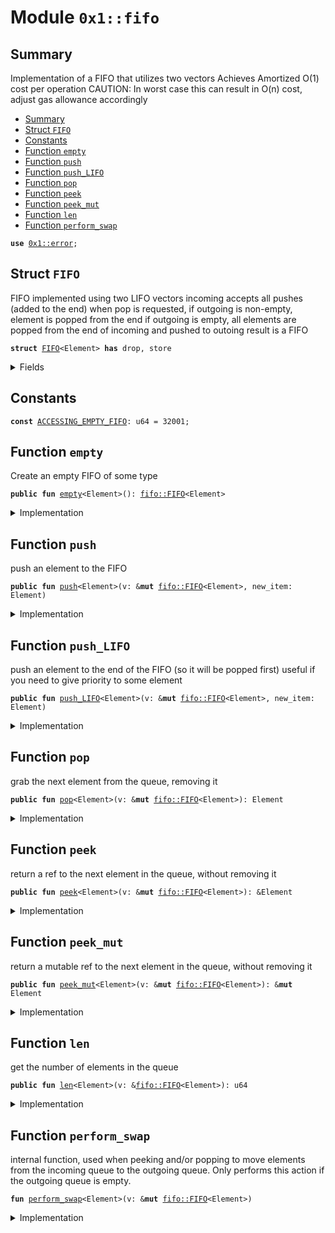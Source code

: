 
<a name="0x1_fifo"></a>

# Module `0x1::fifo`


<a name="@Summary_0"></a>

## Summary

Implementation of a FIFO that utilizes two vectors
Achieves Amortized O(1) cost per operation
CAUTION: In worst case this can result in O(n) cost, adjust gas allowance accordingly


-  [Summary](#@Summary_0)
-  [Struct `FIFO`](#0x1_fifo_FIFO)
-  [Constants](#@Constants_1)
-  [Function `empty`](#0x1_fifo_empty)
-  [Function `push`](#0x1_fifo_push)
-  [Function `push_LIFO`](#0x1_fifo_push_LIFO)
-  [Function `pop`](#0x1_fifo_pop)
-  [Function `peek`](#0x1_fifo_peek)
-  [Function `peek_mut`](#0x1_fifo_peek_mut)
-  [Function `len`](#0x1_fifo_len)
-  [Function `perform_swap`](#0x1_fifo_perform_swap)


<pre><code><b>use</b> <a href="">0x1::error</a>;
</code></pre>



<a name="0x1_fifo_FIFO"></a>

## Struct `FIFO`

FIFO implemented using two LIFO vectors
incoming accepts all pushes (added to the end)
when pop is requested, if outgoing is non-empty, element is popped from the end
if outgoing is empty, all elements are popped from the
end of incoming and pushed to outoing
result is a FIFO


<pre><code><b>struct</b> <a href="fifo.md#0x1_fifo_FIFO">FIFO</a>&lt;Element&gt; <b>has</b> drop, store
</code></pre>



<details>
<summary>Fields</summary>


<dl>
<dt>
<code>incoming: <a href="">vector</a>&lt;Element&gt;</code>
</dt>
<dd>

</dd>
<dt>
<code>outgoing: <a href="">vector</a>&lt;Element&gt;</code>
</dt>
<dd>

</dd>
</dl>


</details>

<a name="@Constants_1"></a>

## Constants


<a name="0x1_fifo_ACCESSING_EMPTY_FIFO"></a>



<pre><code><b>const</b> <a href="fifo.md#0x1_fifo_ACCESSING_EMPTY_FIFO">ACCESSING_EMPTY_FIFO</a>: u64 = 32001;
</code></pre>



<a name="0x1_fifo_empty"></a>

## Function `empty`

Create an empty FIFO of some type


<pre><code><b>public</b> <b>fun</b> <a href="fifo.md#0x1_fifo_empty">empty</a>&lt;Element&gt;(): <a href="fifo.md#0x1_fifo_FIFO">fifo::FIFO</a>&lt;Element&gt;
</code></pre>



<details>
<summary>Implementation</summary>


<pre><code><b>public</b> <b>fun</b> <a href="fifo.md#0x1_fifo_empty">empty</a>&lt;Element&gt;(): <a href="fifo.md#0x1_fifo_FIFO">FIFO</a>&lt;Element&gt;{
    <b>let</b> incoming = <a href="_empty">vector::empty</a>&lt;Element&gt;();
    <b>let</b> outgoing = <a href="_empty">vector::empty</a>&lt;Element&gt;();
    <a href="fifo.md#0x1_fifo_FIFO">FIFO</a> {
        incoming: incoming,
        outgoing: outgoing,
    }
}
</code></pre>



</details>

<a name="0x1_fifo_push"></a>

## Function `push`

push an element to the FIFO


<pre><code><b>public</b> <b>fun</b> <a href="fifo.md#0x1_fifo_push">push</a>&lt;Element&gt;(v: &<b>mut</b> <a href="fifo.md#0x1_fifo_FIFO">fifo::FIFO</a>&lt;Element&gt;, new_item: Element)
</code></pre>



<details>
<summary>Implementation</summary>


<pre><code><b>public</b> <b>fun</b> <a href="fifo.md#0x1_fifo_push">push</a>&lt;Element&gt;(v: &<b>mut</b> <a href="fifo.md#0x1_fifo_FIFO">FIFO</a>&lt;Element&gt;, new_item: Element){
    <a href="_push_back">vector::push_back</a>&lt;Element&gt;(&<b>mut</b> v.incoming, new_item);
}
</code></pre>



</details>

<a name="0x1_fifo_push_LIFO"></a>

## Function `push_LIFO`

push an element to the end of the FIFO (so it will be popped first)
useful if you need to give priority to some element


<pre><code><b>public</b> <b>fun</b> <a href="fifo.md#0x1_fifo_push_LIFO">push_LIFO</a>&lt;Element&gt;(v: &<b>mut</b> <a href="fifo.md#0x1_fifo_FIFO">fifo::FIFO</a>&lt;Element&gt;, new_item: Element)
</code></pre>



<details>
<summary>Implementation</summary>


<pre><code><b>public</b> <b>fun</b> <a href="fifo.md#0x1_fifo_push_LIFO">push_LIFO</a>&lt;Element&gt;(v: &<b>mut</b> <a href="fifo.md#0x1_fifo_FIFO">FIFO</a>&lt;Element&gt;, new_item: Element){
    <a href="_push_back">vector::push_back</a>&lt;Element&gt;(&<b>mut</b> v.outgoing, new_item);
}
</code></pre>



</details>

<a name="0x1_fifo_pop"></a>

## Function `pop`

grab the next element from the queue, removing it


<pre><code><b>public</b> <b>fun</b> <a href="fifo.md#0x1_fifo_pop">pop</a>&lt;Element&gt;(v: &<b>mut</b> <a href="fifo.md#0x1_fifo_FIFO">fifo::FIFO</a>&lt;Element&gt;): Element
</code></pre>



<details>
<summary>Implementation</summary>


<pre><code><b>public</b> <b>fun</b> <a href="fifo.md#0x1_fifo_pop">pop</a>&lt;Element&gt;(v: &<b>mut</b> <a href="fifo.md#0x1_fifo_FIFO">FIFO</a>&lt;Element&gt;): Element{
    <a href="fifo.md#0x1_fifo_perform_swap">perform_swap</a>&lt;Element&gt;(v);
    //now pop from the outgoing queue
    <a href="_pop_back">vector::pop_back</a>&lt;Element&gt;(&<b>mut</b> v.outgoing)
}
</code></pre>



</details>

<a name="0x1_fifo_peek"></a>

## Function `peek`

return a ref to the next element in the queue, without removing it


<pre><code><b>public</b> <b>fun</b> <a href="fifo.md#0x1_fifo_peek">peek</a>&lt;Element&gt;(v: &<b>mut</b> <a href="fifo.md#0x1_fifo_FIFO">fifo::FIFO</a>&lt;Element&gt;): &Element
</code></pre>



<details>
<summary>Implementation</summary>


<pre><code><b>public</b> <b>fun</b> <a href="fifo.md#0x1_fifo_peek">peek</a>&lt;Element&gt;(v: &<b>mut</b> <a href="fifo.md#0x1_fifo_FIFO">FIFO</a>&lt;Element&gt;): & Element{
    <a href="fifo.md#0x1_fifo_perform_swap">perform_swap</a>&lt;Element&gt;(v);

    <b>let</b> len = <a href="_length">vector::length</a>&lt;Element&gt;(& v.outgoing);
    <a href="_borrow">vector::borrow</a>&lt;Element&gt;(& v.outgoing, len - 1)
}
</code></pre>



</details>

<a name="0x1_fifo_peek_mut"></a>

## Function `peek_mut`

return a mutable ref to the next element in the queue, without removing it


<pre><code><b>public</b> <b>fun</b> <a href="fifo.md#0x1_fifo_peek_mut">peek_mut</a>&lt;Element&gt;(v: &<b>mut</b> <a href="fifo.md#0x1_fifo_FIFO">fifo::FIFO</a>&lt;Element&gt;): &<b>mut</b> Element
</code></pre>



<details>
<summary>Implementation</summary>


<pre><code><b>public</b> <b>fun</b> <a href="fifo.md#0x1_fifo_peek_mut">peek_mut</a>&lt;Element&gt;(v: &<b>mut</b> <a href="fifo.md#0x1_fifo_FIFO">FIFO</a>&lt;Element&gt;): &<b>mut</b> Element{
    <a href="fifo.md#0x1_fifo_perform_swap">perform_swap</a>&lt;Element&gt;(v);

    <b>let</b> len = <a href="_length">vector::length</a>&lt;Element&gt;(& v.outgoing);
    <a href="_borrow_mut">vector::borrow_mut</a>&lt;Element&gt;(&<b>mut</b> v.outgoing, len - 1)
}
</code></pre>



</details>

<a name="0x1_fifo_len"></a>

## Function `len`

get the number of elements in the queue


<pre><code><b>public</b> <b>fun</b> <a href="fifo.md#0x1_fifo_len">len</a>&lt;Element&gt;(v: &<a href="fifo.md#0x1_fifo_FIFO">fifo::FIFO</a>&lt;Element&gt;): u64
</code></pre>



<details>
<summary>Implementation</summary>


<pre><code><b>public</b> <b>fun</b> <a href="fifo.md#0x1_fifo_len">len</a>&lt;Element&gt;(v: & <a href="fifo.md#0x1_fifo_FIFO">FIFO</a>&lt;Element&gt;): u64{
    <a href="_length">vector::length</a>&lt;Element&gt;(& v.outgoing) + <a href="_length">vector::length</a>&lt;Element&gt;(& v.incoming)
}
</code></pre>



</details>

<a name="0x1_fifo_perform_swap"></a>

## Function `perform_swap`

internal function, used when peeking and/or popping to move elements
from the incoming queue to the outgoing queue. Only performs this
action if the outgoing queue is empty.


<pre><code><b>fun</b> <a href="fifo.md#0x1_fifo_perform_swap">perform_swap</a>&lt;Element&gt;(v: &<b>mut</b> <a href="fifo.md#0x1_fifo_FIFO">fifo::FIFO</a>&lt;Element&gt;)
</code></pre>



<details>
<summary>Implementation</summary>


<pre><code><b>fun</b> <a href="fifo.md#0x1_fifo_perform_swap">perform_swap</a>&lt;Element&gt;(v: &<b>mut</b> <a href="fifo.md#0x1_fifo_FIFO">FIFO</a>&lt;Element&gt;) {
    <b>if</b> (<a href="_length">vector::length</a>&lt;Element&gt;(& v.outgoing) == 0) {
        <b>let</b> len = <a href="_length">vector::length</a>&lt;Element&gt;(&v.incoming);
        <b>assert</b>!(len &gt; 0, <a href="_invalid_state">error::invalid_state</a>(<a href="fifo.md#0x1_fifo_ACCESSING_EMPTY_FIFO">ACCESSING_EMPTY_FIFO</a>));
        //If outgoing is empty, pop all of incoming into outgoing
        <b>while</b> (len &gt; 0) {
            <a href="_push_back">vector::push_back</a>&lt;Element&gt;(&<b>mut</b> v.outgoing,
                <a href="_pop_back">vector::pop_back</a>&lt;Element&gt;(&<b>mut</b> v.incoming));
            len = len - 1;
        }
    };
}
</code></pre>



</details>


[move-book]: https://aptos.dev/guides/move-guides/book/SUMMARY
